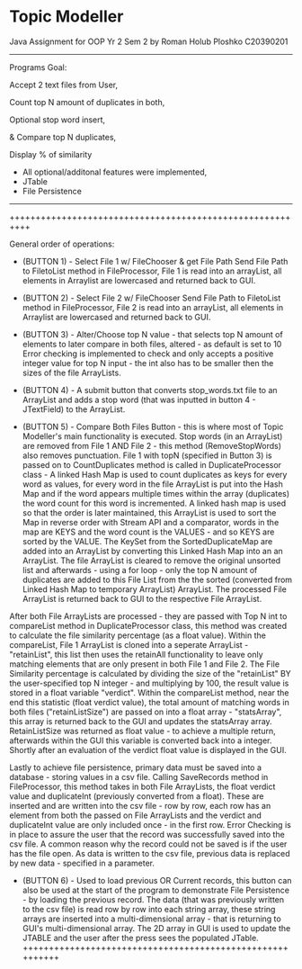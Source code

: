# Topic Modeller
 Java Assignment for OOP Yr 2 Sem 2
 by Roman Holub Ploshko
 C20390201
 
 ----------------------------------------------------------
 
 Programs Goal:
 
 Accept 2 text files from User,
 
 Count top N amount of duplicates in both,
 
 Optional stop word insert,
 
 & Compare top N duplicates,
 
 Display % of similarity
 
 - All optional/additonal features were implemented,
 - JTable
 - File Persistence
 ----------------------------------------------------------
 
 ++++++++++++++++++++++++++++++++++++++++++++++++++++++++++
 
General order of operations:

- (BUTTON 1) - Select File 1 w/ FileChooser & get File Path
Send File Path to FiletoList method in FileProcessor, File 1 is read into an arrayList, all elements in Arraylist are lowercased and returned back to GUI.

- (BUTTON 2) - Select File 2 w/ FileChooser
Send File Path to FiletoList method in FileProcessor, File 2 is read into an arrayList, all elements in Arraylist are lowercased and returned back to GUI.

- (BUTTON 3) - Alter/Choose top N value - that selects top N amount of elements to later compare in both files, altered - as default is set to 10
Error checking is implemented to check and only accepts a positive integer value for top N input - the int also has to be smaller then the sizes of the file ArrayLists.

- (BUTTON 4) - A submit button that converts stop_words.txt file to an ArrayList and adds a stop word (that was inputted in button 4 - JTextField) to the ArrayList.

- (BUTTON 5) - Compare Both Files Button - this is where most of Topic Modeller's main functionality is executed.
Stop words (in an ArrayList) are removed from File 1 AND File 2 - this method (RemoveStopWords) also removes punctuation.
File 1 with topN (specified in Button 3) is passed on to CountDuplicates method is called in DuplicateProcessor class - A linked Hash Map is used to count duplicates as keys for every word as values, for every word in the file ArrayList is put into the Hash Map and if the word appears multiple times within the array (duplicates) the word count for this word is incremented. 
A linked hash map is used so that the order is later maintained, this ArrayList is used to sort the Map in reverse order with Stream API and a comparator, words in the map are KEYS and the word count is the VALUES - and so KEYS are sorted by the VALUE.
The KeySet from the SortedDuplicateMap are added into an ArrayList by converting this Linked Hash Map into an an ArrayList.
The file ArrayList is cleared to remove the original unsorted list and afterwards - using a for loop - only the top N amount of duplicates are added to this File List from the the sorted (converted from Linked Hash Map to temporary ArrayList) ArrayList.
The processed File ArrayList is returned back to GUI to the respective File ArrayList.

After both File ArrayLists are processed - they are passed with Top N int to compareList method in DuplicateProcessor class, this method was created to calculate the file similarity percentage (as a float value). Within the compareList, File 1 ArrayList is cloned into a seperate ArrayList - "retainList", this list then uses the retainAll functionality to leave only matching elements that are only present in both File 1 and File 2. The File Similarity percentage is calculated by dividing the size of the "retainList" BY the user-specified top N integer - and multiplying by 100, the result value is stored in a float variable "verdict". Within the compareList method, near the end this statistic (float verdict value), the total amount of matching words in both files ("retainListSize") are passed on into a float array - "statsArray", this array is returned back to the GUI and updates the statsArray array.
RetainListSize was returned as float value - to achieve a multiple return, afterwards within the GUI this variable is converted back into a integer.
Shortly after an evaluation of the verdict float value is displayed in the GUI.

Lastly to achieve file persistence, primary data must be saved into a database - storing values in a csv file.
Calling SaveRecords method in FileProcessor, this method takes in both File ArrayLists, the float verdict value and duplicateInt (previously converted from a float).
These are inserted and are written into the csv file - row by row, each row has an element from both the passed on File ArrayLists and the verdict and duplicateInt value are only included once - in the first row. Error Checking is in place to assure the user that the record was successfully saved into the csv file. A common reason why the record could not be saved is if the user has the file open. As data is written to the csv file, previous data is replaced by new data - specified in a parameter.

- (BUTTON 6) - Used to load previous OR Current records, this button can also be used at the start of the program to demonstrate File Persistence - by loading the previous record. The data (that was previously written to the csv file) is read row by row into each string array, these string arrays are inserted into a multi-dimensional array - that is returning to GUI's multi-dimensional array. The 2D array in GUI is used to update the JTABLE and the user after the press sees the populated JTable.
 ++++++++++++++++++++++++++++++++++++++++++++++++++++++++++
